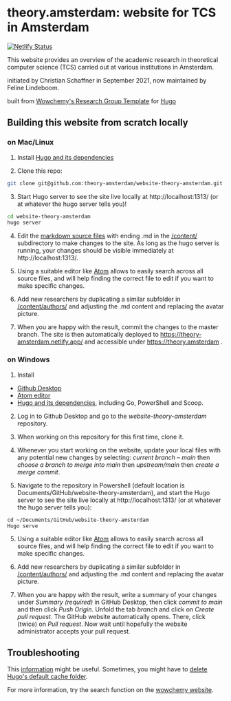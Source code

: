 # theory.amsterdam: website for TCS in Amsterdam
[![Netlify Status](https://api.netlify.com/api/v1/badges/af68c57e-db12-4d28-8383-410f5b7c9981/deploy-status)](https://app.netlify.com/sites/theory-amsterdam/deploys)

This website provides an overview of the academic research in theoretical computer science (TCS) carried out at various institutions in Amsterdam. 

initiated by Christian Schaffner in September 2021, now maintained by Feline Lindeboom.

built from [Wowchemy's Research Group Template](https://github.com/wowchemy/starter-hugo-research-group) for [Hugo](https://github.com/gohugoio/hugo)

## Building this website from scratch locally

### on Mac/Linux

1. Install [Hugo and its dependencies](https://wowchemy.com/docs/getting-started/install-hugo-extended/)

2. Clone this repo:

```bash
git clone git@github.com:theory-amsterdam/website-theory-amsterdam.git
```

3. Start Hugo server to see the site live locally at http://localhost:1313/ (or at whatever the hugo server tells you)!

```bash
cd website-theory-amsterdam
hugo server
```

4. Edit the [markdown source files](https://wowchemy.com/docs/content/writing-markdown-latex/) with ending .md in the [/content/](https://github.com/theory-amsterdam/website-theory-amsterdam/tree/main/content) subdirectory to make changes to the site. As long as the hugo server is running, your changes should be visible immediately at http://localhost:1313/.

5. Using a suitable editor like [Atom](https://atom.io/) allows to easily search across all source files, and will help finding the correct file to edit if you want to make specific changes.

6. Add new researchers by duplicating a similar subfolder in [/content/authors/](https://github.com/theory-amsterdam/website-theory-amsterdam/tree/main/content/authors) and adjusting the .md content and replacing the avatar picture.

7. When you are happy with the result, commit the changes to the master branch. The site is then automatically deployed to https://theory-amsterdam.netlify.app/ and accessible under https://theory.amsterdam .

### on Windows
1. Install 
- [Github Desktop](https://desktop.github.com/)
- [Atom editor](https://atom.io/)
- [Hugo and its dependencies](https://wowchemy.com/docs/getting-started/install-hugo-extended/#windows), including Go, PowerShell and Scoop.

2. Log in to Github Desktop and go to the _website-theory-amsterdam_ repository.

3. When working on this repository for this first time, clone it. 

4. Whenever you start working on the website, update your local files with any potential new changes by selecting: _current branch – main_ then _choose a branch to merge into main_ then _upstream/main_ then _create a merge commit_.

5. Navigate to the repository in Powershell (default location is Documents/GitHub/website-theory-amsterdam), and start the Hugo server to see the site live locally at http://localhost:1313/ (or at whatever the hugo server tells you):

```
cd ~/Documents/GitHub/website-theory-amsterdam
Hugo serve
```

5. Using a suitable editor like [Atom](https://atom.io/) allows to easily search across all source files, and will help finding the correct file to edit if you want to make specific changes.

6. Add new researchers by duplicating a similar subfolder in [/content/authors/](https://github.com/theory-amsterdam/website-theory-amsterdam/tree/main/content/authors) and adjusting the .md content and replacing the avatar picture.

7. When you are happy with the result, write a summary of your changes under _Summary (required)_ in GitHub Desktop, then click _commit to main_ and then click _Push Origin_. Unfold the tab _branch_ and click on _Create pull request_. The GitHub website automatically opens. There, click (twice) on _Pull request_. Now wait until hopefully the website administrator accepts your pull request.

## Troubleshooting
This [information](https://wowchemy.com/docs/hugo-tutorials/troubleshooting/) might be useful. Sometimes, you might have to [delete Hugo's default cache folder](https://wowchemy.com/docs/hugo-tutorials/troubleshooting/#error-failed-to-resolve-output-format).

For more information, try the search function on the [wowchemy website](https://wowchemy.com/).
